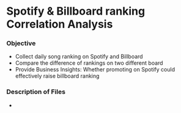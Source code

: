 # Spotify & Billboard ranking Correlation Analysis

### Objective
- Collect daily song ranking on Spotify and Billboard
- Compare the difference of rankings on two different board
- Provide Business Insights: Whether promoting on Spotify could effectively raise billboard ranking

### Description of Files
- 
